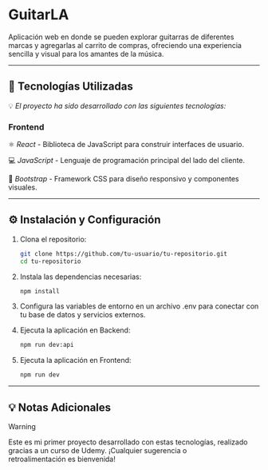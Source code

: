 # GuitarLA
Aplicación web en donde se pueden explorar guitarras de diferentes marcas y agregarlas al carrito de compras, ofreciendo una experiencia sencilla y visual para los amantes de la música.

---

## 🚀 Tecnologías Utilizadas
💡 *El proyecto ha sido desarrollado con las siguientes tecnologías:*

### Frontend
⚛ *React* - Biblioteca de JavaScript para construir interfaces de usuario.

💻 *JavaScript* - Lenguaje de programación principal del lado del cliente.

🎨 *Bootstrap* - Framework CSS para diseño responsivo y componentes visuales.

---

## ⚙ Instalación y Configuración  

1. Clona el repositorio:  

    ```bash
   git clone https://github.com/tu-usuario/tu-repositorio.git
   cd tu-repositorio

2. Instala las dependencias necesarias:
    ```bash
   npm install

3. Configura las variables de entorno en un archivo .env para conectar con tu base de datos y servicios externos.

4. Ejecuta la aplicación en Backend:
    ```bash
   npm run dev:api

5. Ejecuta la aplicación en Frontend:
    ```bash
   npm run dev
---

## 💡 Notas Adicionales

> [!WARNING] 
>  Este es mi primer proyecto desarrollado con estas tecnologías, realizado gracias a un curso de Udemy. ¡Cualquier sugerencia o retroalimentación es bienvenida!
